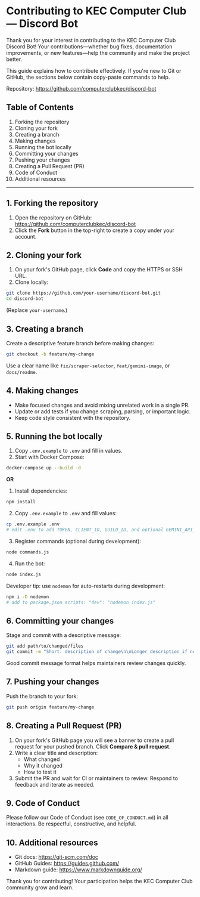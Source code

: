 # Contributing to KEC Computer Club — Discord Bot

Thank you for your interest in contributing to the KEC Computer Club Discord Bot! Your contributions—whether bug fixes, documentation improvements, or new features—help the community and make the project better.

This guide explains how to contribute effectively. If you're new to Git or GitHub, the sections below contain copy-paste commands to help.

Repository: https://github.com/computerclubkec/discord-bot

## Table of Contents

1. Forking the repository
2. Cloning your fork
3. Creating a branch
4. Making changes
5. Running the bot locally
6. Committing your changes
7. Pushing your changes
8. Creating a Pull Request (PR)
9. Code of Conduct
10. Additional resources

---

## 1. Forking the repository

1. Open the repository on GitHub: https://github.com/computerclubkec/discord-bot
2. Click the **Fork** button in the top-right to create a copy under your account.

## 2. Cloning your fork

1. On your fork's GitHub page, click **Code** and copy the HTTPS or SSH URL.
2. Clone locally:

```bash
git clone https://github.com/your-username/discord-bot.git
cd discord-bot
```

(Replace `your-username`.)

## 3. Creating a branch

Create a descriptive feature branch before making changes:

```bash
git checkout -b feature/my-change
```

Use a clear name like `fix/scraper-selector`, `feat/gemini-image`, or `docs/readme`.

## 4. Making changes

- Make focused changes and avoid mixing unrelated work in a single PR.
- Update or add tests if you change scraping, parsing, or important logic.
- Keep code style consistent with the repository.

## 5. Running the bot locally

1. Copy `.env.example` to `.env` and fill in values.
2. Start with Docker Compose:

```bash
docker-compose up --build -d
```

**OR**

1. Install dependencies:

```bash
npm install
```

2. Copy `.env.example` to `.env` and fill values:

```bash
cp .env.example .env
# edit .env to add TOKEN, CLIENT_ID, GUILD_ID, and optional GEMINI_API_KEY
```

3. Register commands (optional during development):

```bash
node commands.js
```

4. Run the bot:

```bash
node index.js
```

Developer tip: use `nodemon` for auto-restarts during development:

```bash
npm i -D nodemon
# add to package.json scripts: "dev": "nodemon index.js"
```

## 6. Committing your changes

Stage and commit with a descriptive message:

```bash
git add path/to/changed/files
git commit -m "Short: description of change\n\nLonger description if needed"
```

Good commit message format helps maintainers review changes quickly.

## 7. Pushing your changes

Push the branch to your fork:

```bash
git push origin feature/my-change
```

## 8. Creating a Pull Request (PR)

1. On your fork's GitHub page you will see a banner to create a pull request for your pushed branch. Click **Compare & pull request**.
2. Write a clear title and description:
   - What changed
   - Why it changed
   - How to test it
3. Submit the PR and wait for CI or maintainers to review. Respond to feedback and iterate as needed.

## 9. Code of Conduct

Please follow our Code of Conduct (see `CODE_OF_CONDUCT.md`) in all interactions. Be respectful, constructive, and helpful.

## 10. Additional resources

- Git docs: https://git-scm.com/doc
- GitHub Guides: https://guides.github.com/
- Markdown guide: https://www.markdownguide.org/

Thank you for contributing! Your participation helps the KEC Computer Club community grow and learn.
